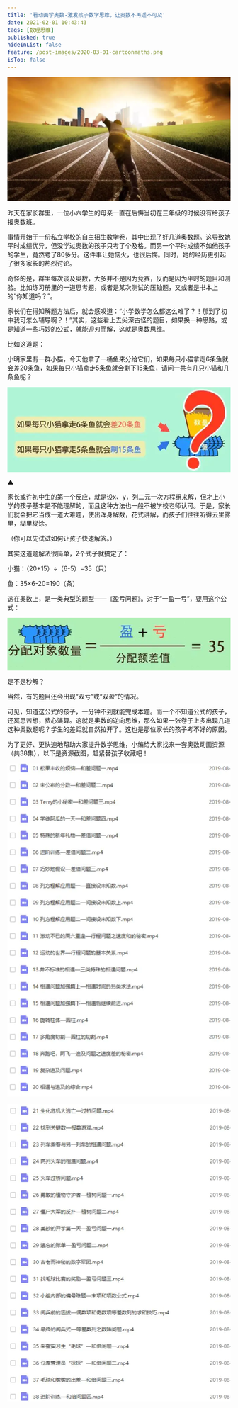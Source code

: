 ```yaml
---
title: '看动画学奥数-激发孩子数学思维，让奥数不再遥不可及'
date: 2021-02-01 10:43:43
tags: [数理思维]
published: true
hideInList: false
feature: /post-images/2020-03-01-cartoonmaths.png
isTop: false
---
```

<p>
	<img src="/images/33280-937047fe57d30ae9.png" /> 
</p>
<p>
	昨天在家长群里，一位小六学生的母亲一直在后悔当初在三年级的时候没有给孩子报奥数班。
</p>
<p>
	事情开始于一份私立学校的自主招生数学卷，其中出现了好几道奥数题。这导致她平时成绩优异，但没学过奥数的孩子只考了个及格。而另一个平时成绩不如他孩子的学生，竟然考了80多分。这件事让她恼火，也很后悔。同时，她的经历更引起了很多家长的热烈讨论。
</p>
<p>
	奇怪的是，群里每次谈及奥数，大多并不是因为竞赛，反而是因为平时的题目和测验。比如练习册里的一道思考题，或者是某次测试的压轴题，又或者是书本上的“你知道吗？”。
</p>
<p>
	家长们在得知解题方法后，就会感叹道：“小学数学怎么都这么难了？！那到了初中我可怎么辅导啊？！”其实，这些看上去尖深古怪的题目，如果换一种思路，或是知道一些巧妙的公式，就能迎刃而解，这就是奥数思维。
</p>
<p>
	比如这道题：
</p>
<p>
	小明家里有一群小猫，今天他拿了一桶鱼来分给它们，如果每只小猫拿走6条鱼就会差20条鱼，如果每只小猫拿走5条鱼就会剩下15条鱼，请问一共有几只小猫和几条鱼呢？
</p>
<div class="image-package " style="margin:0px;text-align:center;font-size:0px;">
	<div class="image-container" style="margin:0px auto;">
		<div class="image-container-fill">
		</div>
		<div class="image-view">
			<img class="" src="/images/33280-d5fa0f0583fd2f01.png" style="width:auto;height:auto;" /> 
		</div>
	</div>
</div>
<p>
	▲
</p>
<p>
	家长或许初中生的第一个反应，就是设x、y，列二元一次方程组来解，但才上小学的孩子基本是不能理解的，而且这种方法也一般不被学校老师认可。于是，家长们就会把它当成一道大难题，使出浑身解数，花式讲解，而孩子们往往听得云里雾里，糊里糊涂。
</p>
<p>
	（你可以先试试如何让孩子快速解答。）
</p>
<p>
	其实这道题解法很简单，2个式子就搞定了：
</p>
<p>
	小猫：（20+15）÷（6-5）=35（只）
</p>
<p>
	鱼：35×6-20=190（条）
</p>
<p>
	这在奥数上，是一类典型的题型——《盈亏问题》。对于“一盈一亏”，要用这个公式：
</p>
<div class="image-package " style="margin:0px;text-align:center;font-size:0px;">
	<div class="image-container" style="margin:0px auto;">
		<div class="image-container-fill">
		</div>
		<div class="image-view">
			<img class="" src="/images/33280-f5a99b692942a086.png" style="width:auto;height:auto;" /> 
		</div>
	</div>
</div>
<p>
	是不是秒解？
</p>
<p>
	当然，有的题目还会出现“双亏”或“双盈”的情况。
</p>
<p>
	可见，知道这公式的孩子，一分钟不到就能完成本题。而一个不知道公式的孩子，还冥思苦想，费心演算。这就是奥数的逆向思维，那么如果一张卷子上多出现几道这种奥数题呢？学生的差距就自然拉开了。这也是那位家长的孩子考不好的原因。
</p>
<p>
	为了更好、更快速地帮助大家提升数学思维，小编给大家找来一套奥数动画资源（共38集），以下是资源截图，赶紧替孩子收藏吧！
</p>
<p>
	<img src="/images/33280-9c3572431a4ead2b.png" />
</p>
<p>
	<img src="/images/33280-98e755cfae679075.png" />
</p>
